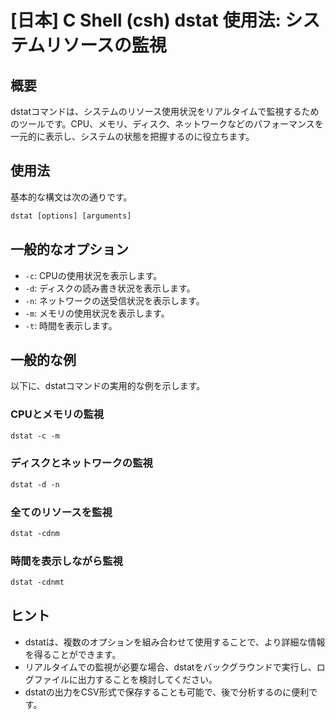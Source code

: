 # [日本] C Shell (csh) dstat 使用法: システムリソースの監視

## 概要
dstatコマンドは、システムのリソース使用状況をリアルタイムで監視するためのツールです。CPU、メモリ、ディスク、ネットワークなどのパフォーマンスを一元的に表示し、システムの状態を把握するのに役立ちます。

## 使用法
基本的な構文は次の通りです。

```csh
dstat [options] [arguments]
```

## 一般的なオプション
- `-c`: CPUの使用状況を表示します。
- `-d`: ディスクの読み書き状況を表示します。
- `-n`: ネットワークの送受信状況を表示します。
- `-m`: メモリの使用状況を表示します。
- `-t`: 時間を表示します。

## 一般的な例
以下に、dstatコマンドの実用的な例を示します。

### CPUとメモリの監視
```csh
dstat -c -m
```

### ディスクとネットワークの監視
```csh
dstat -d -n
```

### 全てのリソースを監視
```csh
dstat -cdnm
```

### 時間を表示しながら監視
```csh
dstat -cdnmt
```

## ヒント
- dstatは、複数のオプションを組み合わせて使用することで、より詳細な情報を得ることができます。
- リアルタイムでの監視が必要な場合、dstatをバックグラウンドで実行し、ログファイルに出力することを検討してください。
- dstatの出力をCSV形式で保存することも可能で、後で分析するのに便利です。